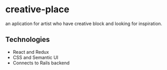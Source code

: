 # creative-place

an aplication for artist who have creative block and looking for inspiration.

## Technologies 
* React and Redux
* CSS and Semantic UI
* Connects to Rails backend 

